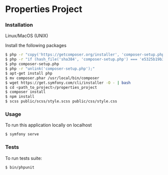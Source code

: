 # Properties Project

### Installation

Linux/MacOS (UNIX)

Install the following packages

```sh
$ php -r "copy('https://getcomposer.org/installer', 'composer-setup.php');"
$ php -r "if (hash_file('sha384', 'composer-setup.php') === 'e5325b19b381bfd88ce90a5ddb7823406b2a38cff6bb704b0acc289a09c8128d4a8ce2bbafcd1fcbdc38666422fe2806') { echo 'Installer verified'; } else { echo 'Installer corrupt'; unlink('composer-setup.php'); } echo PHP_EOL;"
$ php composer-setup.php
$ php -r "unlink('composer-setup.php');"
$ apt-get install php
$ mv composer.phar /usr/local/bin/composer
$ wget https://get.symfony.com/cli/installer -O - | bash
$ cd <path_to_project>/properties_project
$ composer install
$ npm install
$ scss public/scss/style.scss public/css/style.css
```

### Usage

To run this application locally on localhost

```sh
$ symfony serve
```

### Tests
To run tests suite:
```sh
$ bin/phpunit 
```